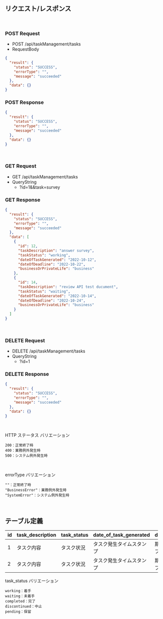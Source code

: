 ## リクエスト/レスポンス

<br/>

### POST Request

- POST /api/taskManagement/tasks
- RequestBody

```json
{
  "result": {
    "status": "SUCCESS",
    "errorType": "",
    "message": "succeeded"
  },
  "data": {}
}
```

### POST Response

```json
{
  "result": {
    "status": "SUCCESS",
    "errorType": "",
    "message": "succeeded"
  },
  "data": {}
}
```

<br/>

### GET Request

- GET /api/taskManagement/tasks
- QueryString
  - ?id=1&&task=survey

### GET Response

```json
{
  "result": {
    "status": "SUCCESS",
    "errorType": "",
    "message": "succeeded"
  },
  "data": [
    {
      "id": 12,
      "taskDescription": "answer survey",
      "taskStatus": "working",
      "dateOfTaskGenerated": "2022-10-12",
      "dateOfDeadline": "2022-10-22",
      "businessOrPrivateLife": "business"
    },
    {
      "id": 14,
      "taskDescription": "review API test ducument",
      "taskStatus": "waiting",
      "dateOfTaskGenerated": "2022-10-14",
      "dateOfDeadline": "2022-10-24",
      "businessOrPrivateLife": "business"
    }
  ]
}
```

<br/>

### DELETE Request

- DELETE /api/taskManagement/tasks
- QueryString
  - ?id=1

### DELETE Response

```json
{
  "result": {
    "status": "SUCCESS",
    "errorType": "",
    "message": "succeeded"
  },
  "data": {}
}
```

<br/>

HTTP ステータス バリエーション

```
200：正常終了時
400：業務例外発生時
500：システム例外発生時
```

<br/>

errorType バリエーション

```
""：正常終了時
"BusinessError"：業務例外発生時
"SystemError"：システム例外発生時
```

<br/>

## テーブル定義

| id  | task_description | task_status | date_of_task_generated   | date_of_deadline   | business_or_private_life |
| --- | ---------------- | ----------- | ------------------------ | ------------------ | ------------------------ |
| 1   | タスク内容       | タスク状況  | タスク発生タイムスタンプ | 期限タイムスタンプ | business                 |
| 2   | タスク内容       | タスク状況  | タスク発生タイムスタンプ | 期限タイムスタンプ | private                  |

task_status バリエーション

```
working：着手
waiting：未着手
completed：完了
discontinued：中止
pending：保留
```
